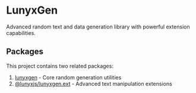 # LunyxGen

Advanced random text and data generation library with powerful extension capabilities.

## Packages

This project contains two related packages:

1. [lunyxgen](https://github.com/LunyxDevelopment/lunyxgen/tree/main/packages/lunyxgen#readme) - Core random generation utilities
2. [@lunyxjs/lunyxgen.ext](https://github.com/LunyxDevelopment/lunyxgen/tree/main/packages/lunyxgen-ext#readme) - Advanced text manipulation extensions